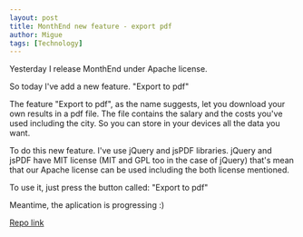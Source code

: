 ```yaml
---
layout: post
title: MonthEnd new feature - export pdf
author: Migue
tags: [Technology]
---
```

Yesterday I release MonthEnd under Apache license.

So today I've add a new feature. "Export to pdf"

The feature "Export to pdf", as the name suggests, let you download your own results in a pdf file. The file contains the salary and the costs you've used including the city. So you can store in your devices all the data you want.

To do this new feature. I've use jQuery and jsPDF libraries. jQuery and jsPDF have MIT license (MIT and GPL too in the case of jQuery) that's mean that our Apache license can be used including the both license mentioned.

To use it, just press the button called: "Export to pdf"


Meantime, the aplication is progressing :)



[Repo link](https://github.com/MAInformatico/MonthEnd)
 